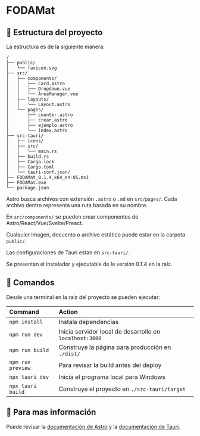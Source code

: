 # FODAMat 

## 🚀 Estructura del proyecto

La estructura es de la siguiente manera:

```
/
├── public/
│   └── favicon.svg
├── src/
│   ├── components/
│   │   ├── Card.astro
│   │   ├── Dropdown.vue
│   │   └── AreaManager.vue
│   ├── layouts/
│   │   └── Layout.astro
│   └── pages/
│       ├── counter.astro
│       ├── crear.astro
│       ├── ejemplo.astro
│       └── index.astro
├── src-tauri/
│   ├── icons/
│   ├── src/
│   │   └── main.rs
│   ├── build.rs
│   ├── Cargo.lock
│   ├── Cargo.toml
│   └── tauri-conf.json/
├── FODAMat_0.1.4_x64_en-US.msi
├── FODAMat.exe
└── package.json
```

Astro busca archivos con extensión `.astro` o `.md` en `src/pages/`. Cada archivo dentro representa una ruta basada en su nombre.

En `src/components/` se pueden crear componentes de Astro/React/Vue/Svelte/Preact.

Cualquier imagen, docuento o archivo estático puede estar en la carpeta `public/`.

Las configuraciones de Tauri estan en `src-tauri/`.

Se presentan el instalador y ejecutable de la versión 0.1.4 en la raíz.

## 🧞 Comandos

Desde una terminal en la raíz del proyecto se pueden ejecutar:

| Command           | Action                                                                   |
| :---------------- | :----------------------------------------------------------------------- |
| `npm install`     | Instala dependencias                                                     |
| `npm run dev`     | Inicia servidor local de desarrollo en `localhost:3000`                  |
| `npm run build`   | Construye la página para producción en `./dist/`                         |
| `npm run preview` | Para revisar la build antes del deploy                                   |
| `npx tauri dev`   | Inicia el programa local para Windows                                    |
| `npx tauri build` | Construye el proyecto en `./src-tauri/target`                            |

## 👀 Para mas información

Puede revisar la [documentación de Astro](https://docs.astro.build) y la [documentación de Tauri](https://tauri.app/v1/guides/).
